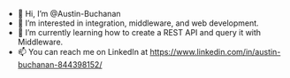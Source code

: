 - 👋 Hi, I’m @Austin-Buchanan
- 👀 I’m interested in integration, middleware, and web development.
- 🌱 I’m currently learning how to create a REST API and query it with Middleware.
- 📫 You can reach me on LinkedIn at https://www.linkedin.com/in/austin-buchanan-844398152/
